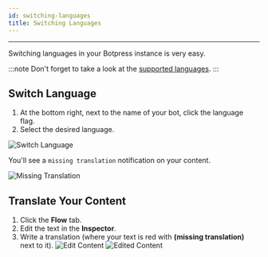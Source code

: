 ```yaml
---
id: switching-languages
title: Switching Languages
---
```


--------------------

Switching languages in your Botpress instance is very easy.

:::note
Don't forget to take a look at the [supported languages](/building-chatbots/language-understanding/supported-languages).
:::

## Switch Language

1. At the bottom right, next to the name of your bot, click the language flag.
2. Select the desired language.

![Switch Language](/assets/i18n-switch-lang.png)

You'll see a `missing translation` notification on your content.

![Missing Translation](/assets/i18n-missing-translation.png)

## Translate Your Content

1. Click the **Flow** tab.
2. Edit the text in the **Inspector**.
4. Write a translation (where your text is red with **(missing translation)** next to it).
![Edit Content](/assets/i18n-edit-content.png)
![Edited Content](/assets/i18n-edited-content.png)